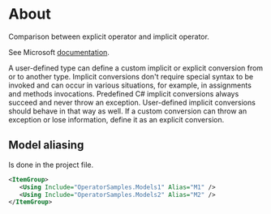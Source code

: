 ﻿# About

Comparison between explicit operator and implicit operator.

See Microsoft [documentation](https://learn.microsoft.com/en-us/dotnet/csharp/language-reference/operators/user-defined-conversion-operators).

A user-defined type can define a custom implicit or explicit conversion from or to another type. Implicit conversions don't require special syntax to be invoked and can occur in various situations, for example, in assignments and methods invocations. Predefined C# implicit conversions always succeed and never throw an exception. User-defined implicit conversions should behave in that way as well. If a custom conversion can throw an exception or lose information, define it as an explicit conversion.

## Model aliasing

Is done in the project file.

```xml
<ItemGroup>
   <Using Include="OperatorSamples.Models1" Alias="M1" />
   <Using Include="OperatorSamples.Models2" Alias="M2" />
</ItemGroup>
```